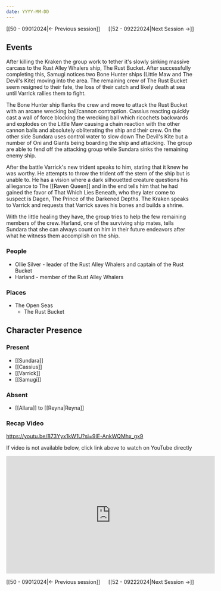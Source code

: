```yaml
---
date: YYYY-MM-DD
---
```

[[50 - 09012024|← Previous session]] <span style="float: right;">[[52 - 09222024|Next Session →]]</span>

## Events
After killing the Kraken the group work to tether it's slowly sinking massive carcass to the Rust Alley Whalers ship, The Rust Bucket. After successfully completing this, Samugi notices two Bone Hunter ships (Little Maw and The Devil's Kite) moving into the area. The remaining crew of The Rust Bucket seem resigned to their fate, the loss of their catch and likely death at sea until Varrick rallies them to fight.

The Bone Hunter ship flanks the crew and move to attack the Rust Bucket with an arcane wrecking ball/cannon contraption. Cassius reacting quickly cast a wall of force blocking the wrecking ball which ricochets backwards and explodes on the Little Maw causing a chain reaction with the other cannon balls and absolutely obliterating the ship and their crew. On the other side Sundara uses control water to slow down The Devil's Kite but a number of Oni and Giants being boarding the ship and attacking. The group are able to fend off the attacking group while Sundara sinks the remaining enemy ship. 

After the battle Varrick's new trident speaks to him, stating that it knew he was worthy. He attempts to throw the trident off the stern of the ship but is unable to. He has a vision where a dark silhouetted creature questions his alliegance to The [[Raven Queen]] and in the end tells him that he had gained the favor of That Which Lies Beneath, who they later come to suspect is Dagen, The Prince of the Darkened Depths. The Kraken speaks to Varrick and requests that Varrick saves his bones and builds a shrine.

With the little healing they have, the group tries to help the few remaining members of the crew. Harland, one of the surviving ship mates, tells Sundara that she can always count on him in their future endeavors after what he witness them accomplish on the ship. 

### People
- Ollie Silver - leader of the Rust Alley Whalers and captain of the Rust Bucket
- Harland - member of the Rust Alley Whalers

### Places 
- The Open Seas  
	- The Rust Bucket

## Character Presence 
### Present
- [[Sundara]] 
- [[Cassius]] 
- [[Varrick]] 
- [[Samugi]] 
### Absent
- [[Allara]] to [[Reyna|Reyna]]

### Recap Video
https://youtu.be/873Yyx1kW1U?si=9IE-AnkWQMhx_gx9

If video is not available below, click link above to watch on YouTube directly

<iframe width="560" height="315" src="https://www.youtube.com/embed/873Yyx1kW1U?si=FK3E-E7DjNFWllvu" title="YouTube video player" frameborder="0" allow="accelerometer; autoplay; clipboard-write; encrypted-media; gyroscope; picture-in-picture; web-share" referrerpolicy="strict-origin-when-cross-origin" allowfullscreen></iframe>

[[50 - 09012024|← Previous session]] <span style="float: right;">[[52 - 09222024|Next Session →]]</span>